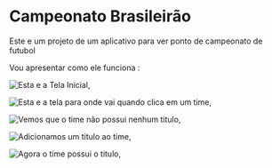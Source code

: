 # Campeonato Brasileirão

Este e um projeto de um aplicativo para ver ponto de campeonato de futubol

Vou apresentar como ele funciona : 


![Esta e a Tela Inicial](https://github.com/DiegoFariaFuel/brasileirao/raw/main/1.png),


![Esta e a tela para onde vai quando clica em um time](https://github.com/DiegoFariaFuel/brasileirao/raw/main/2.png),


![Vemos que o time não possui nenhum titulo](https://github.com/DiegoFariaFuel/brasileirao/raw/main/3.png),


![Adicionamos um titulo ao time](https://github.com/DiegoFariaFuel/brasileirao/raw/main/4.png),

![Agora o time possui o titulo](https://github.com/DiegoFariaFuel/brasileirao/raw/main/5.png),




